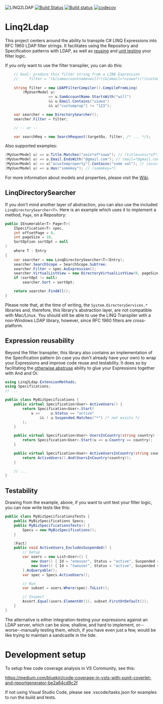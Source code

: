 ![LINQ2LDAP][banner]
[![Build Status][travisimg]][travislink]
[![Build status][appveyorimg]][appveyorlink]
[![codecov][codecovimg]][codecovlink]

# Linq2Ldap

This project centers around the ability to transpile C# LINQ Expressions into RFC 1960 LDAP filter strings.
It facilitates using the Repository and Specification patterns with LDAP, as well as
[reusing](#expression-reusability) and [unit testing](#testability) your filter logic.

If you only want to use the filter transpiler, you can do this:

```c#
    // Goal: produce this filter string from a LINQ Expression
    //     filter = "(&(samaccountname=will*)(&(email=*uiowa*)(!(customprop=123))))";
    
    string filter = new LDAPFilterCompiler().CompileFromLinq(
        (MyUserModel u)
                    => u.SamAccountName.StartsWith("will")
                    && u.Email.Contains("uiowa")
                    && u["customprop"] != "123");

    var searcher = new DirectorySearcher();
    searcher.Filter = filter;

    // -- or --

    var searchReq = new SearchRequest(targetOu, filter, /* ... */);
```

Also supported examples:

```c#
(MyUserModel u) => u.Title.Matches("univ*of*iowa"); // (title=univ*of*iowa)
(MyUserModel u) => u.Email.EndsWith("@gmail.com"); // (mail=*@gmail.com)
(MyUserModel u) => u["acustomproperty"].Contains("some val"); // (acustomproperty=*some val*)
(MyUserModel u) => u.Has("somekey"); // (somekey=*)
```

For more information about models and properties, please visit the [Wiki](https://github.com/cdibbs/linq2ldap/wiki).

## LinqDirectorySearcher

If you don't mind another layer of abstraction, you can also use the included `LinqDirectorySearcher<T>`.
Here is an example which uses it to implement a method, `Page`, on a Repository:

```c#
public IEnumerable<T> Page<T>(
    ISpecification<T> spec,
    int offsetPage = 0,
    int pageSize = 10,
    SortOption sortOpt = null
)
    where T : Entry
{
    var searcher = new LinqDirectorySearcher<T>(Entry);
    searcher.SearchScope = SearchScope.Subtree;
    searcher.Filter = spec.AsExpression();
    searcher.VirtualListView = new DirectoryVirtualListView(0, pageSize - 1, pageSize * offsetPage);
    if (sortOpt != null)
        searcher.Sort = sortOpt;

    return searcher.FindAll();
}
```

Please note that, at the time of writing, the `System.DirectoryServices.*` libraries and, therefore, this
library's abstraction layer, are not compatible with Mac/Linux. You should still be able to use the LINQ
Transpiler with a non-Windows LDAP library, however, since RFC 1960 filters are cross-platform.

## Expression reusability

Beyond the filter transpiler, this library also contains an implementation of the Specification pattern
(in case you don't already have your own) to wrap your Expressions and improve code reuse and testability.
It does so by facilitating the [otherwise abstruse][1] ability to glue your Expressions together with And and Or.

```csharp
using Linq2Ldap.ExtensionMethods;
using Specifications;
// ...

public class MyBizSpecifications {
    public virtual Specification<User> ActiveUsers() {
        return Specification<User>.Start(
            u =>     u.Status == "active"
                && ! u.Suspended.Matches("*") /* not exists */
        );
    }

    public virtual Specification<User> UsersInCountry(string country) {
        return Specification<User>.Start(u => u.Country == country);
    }

    public virtual Specification<User> ActiveUsersInCountry(string country) {
        return ActiveUsers().And(UsersInCountry(country));
    }

    // ...
}
```

## Testability

Drawing from the example, above, if you want to unit test your filter logic, you can now write tests like this:

```csharp
public class MyBizSpecificationsTests {
    public MyBizSpecifications Specs;
    public MyBizSpecificationsTests() {
        Specs = new MyBizSpecifications();
    }

    [Fact]
    public void ActiveUsers_ExcludesSuspended() {
        // Setup
        var users = new List<User>() {
            new User() { Id = "oneuser", Status = "active", Suspended = "some reason" },
            new User() { Id = "twouser", Status = "active", Suspended = null }
        }.AsQueryable();
        var spec = Specs.ActiveUsers();

        // Run
        var subset = users.Where(spec).ToList();

        // Inspect
        Assert.Equal(users.ElementAt(1), subset.FirstOrDefault());
    }
}
```

The alternative is either integration-testing your expressions against an LDAP server, which can be slow, shallow, and
hard to implement, or--worse--manually testing them, which, if you have even just a few, would be like trying
to maintain a sandcastle in the tide.

# Development setup

To setup free code coverage analysis in VS Community, see this:

https://medium.com/bluekiri/code-coverage-in-vsts-with-xunit-coverlet-and-reportgenerator-be2a64cd9c2f

If not using Visual Studio Code, please see .vscode/tasks.json for examples to run the build and tests.

[banner]: https://github.com/cdibbs/linq2ldap/blob/master/resources/header.svg "The only way to discover the limits of the possible is to go beyond them into the impossible. - Arthur C. Clarke"
[1]: https://github.com/cdibbs/linq2ldap/blob/master/Linq2Ldap/Specification.cs#L42
[travisimg]: https://travis-ci.org/cdibbs/linq2ldap.svg?branch=master
[travislink]: https://travis-ci.org/cdibbs/linq2ldap
[appveyorimg]: https://ci.appveyor.com/api/projects/status/i8u7bshsqw63wj7e?svg=true
[appveyorlink]: https://ci.appveyor.com/project/cdibbs/linq2ldap
[codecovimg]: https://codecov.io/gh/cdibbs/linq2ldap/branch/master/graph/badge.svg
[codecovlink]: https://codecov.io/gh/cdibbs/linq2ldap
